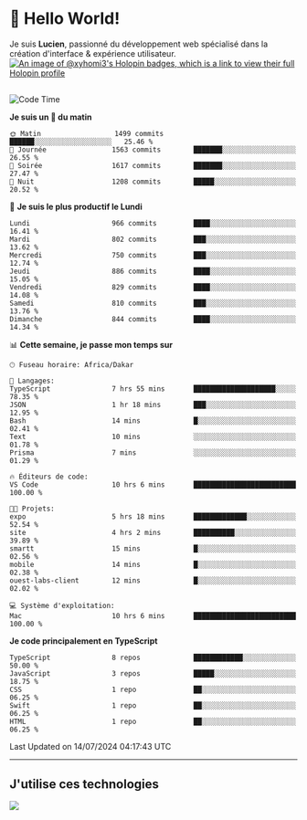 # 👋 Hello World!

Je suis **Lucien**, passionné du développement web spécialisé dans la création d'interface & expérience utilisateur.
[![An image of @xyhomi3's Holopin badges, which is a link to view their full Holopin profile](https://holopin.me/xyhomi3)](https://holopin.io/@xyhomi3)

##

<!--START_SECTION:waka-->
![Code Time](http://img.shields.io/badge/Code%20Time-1%2C512%20hrs%2029%20mins-blue)

**Je suis un 🐤 du matin** 

```text
🌞 Matin                  1499 commits        ██████░░░░░░░░░░░░░░░░░░░   25.46 % 
🌆 Journée                1563 commits        ███████░░░░░░░░░░░░░░░░░░   26.55 % 
🌃 Soirée                 1617 commits        ███████░░░░░░░░░░░░░░░░░░   27.47 % 
🌙 Nuit                   1208 commits        █████░░░░░░░░░░░░░░░░░░░░   20.52 % 
```
📅 **Je suis le plus productif le Lundi** 

```text
Lundi                    966 commits         ████░░░░░░░░░░░░░░░░░░░░░   16.41 % 
Mardi                    802 commits         ███░░░░░░░░░░░░░░░░░░░░░░   13.62 % 
Mercredi                 750 commits         ███░░░░░░░░░░░░░░░░░░░░░░   12.74 % 
Jeudi                    886 commits         ████░░░░░░░░░░░░░░░░░░░░░   15.05 % 
Vendredi                 829 commits         ████░░░░░░░░░░░░░░░░░░░░░   14.08 % 
Samedi                   810 commits         ███░░░░░░░░░░░░░░░░░░░░░░   13.76 % 
Dimanche                 844 commits         ████░░░░░░░░░░░░░░░░░░░░░   14.34 % 
```


📊 **Cette semaine, je passe mon temps sur** 

```text
🕑︎ Fuseau horaire: Africa/Dakar

💬 Langages: 
TypeScript               7 hrs 55 mins       ████████████████████░░░░░   78.35 % 
JSON                     1 hr 18 mins        ███░░░░░░░░░░░░░░░░░░░░░░   12.95 % 
Bash                     14 mins             █░░░░░░░░░░░░░░░░░░░░░░░░   02.41 % 
Text                     10 mins             ░░░░░░░░░░░░░░░░░░░░░░░░░   01.78 % 
Prisma                   7 mins              ░░░░░░░░░░░░░░░░░░░░░░░░░   01.29 % 

🔥 Éditeurs de code: 
VS Code                  10 hrs 6 mins       █████████████████████████   100.00 % 

🐱‍💻 Projets: 
expo                     5 hrs 18 mins       █████████████░░░░░░░░░░░░   52.54 % 
site                     4 hrs 2 mins        ██████████░░░░░░░░░░░░░░░   39.89 % 
smartt                   15 mins             █░░░░░░░░░░░░░░░░░░░░░░░░   02.56 % 
mobile                   14 mins             █░░░░░░░░░░░░░░░░░░░░░░░░   02.38 % 
ouest-labs-client        12 mins             █░░░░░░░░░░░░░░░░░░░░░░░░   02.02 % 

💻 Système d'exploitation: 
Mac                      10 hrs 6 mins       █████████████████████████   100.00 % 
```

**Je code principalement en TypeScript** 

```text
TypeScript               8 repos             ████████████░░░░░░░░░░░░░   50.00 % 
JavaScript               3 repos             █████░░░░░░░░░░░░░░░░░░░░   18.75 % 
CSS                      1 repo              ██░░░░░░░░░░░░░░░░░░░░░░░   06.25 % 
Swift                    1 repo              ██░░░░░░░░░░░░░░░░░░░░░░░   06.25 % 
HTML                     1 repo              ██░░░░░░░░░░░░░░░░░░░░░░░   06.25 % 
```




 Last Updated on 14/07/2024 04:17:43 UTC
<!--END_SECTION:waka-->
---

## J'utilise ces technologies

<p align="left">
  <a href="https://skillicons.dev">
    <img src="https://skillicons.dev/icons?i=ts,js,md,scss,tailwind,react,docker,express,astro,vite,nextjs,vercel,figma,ableton" />
  </a>
</p>

